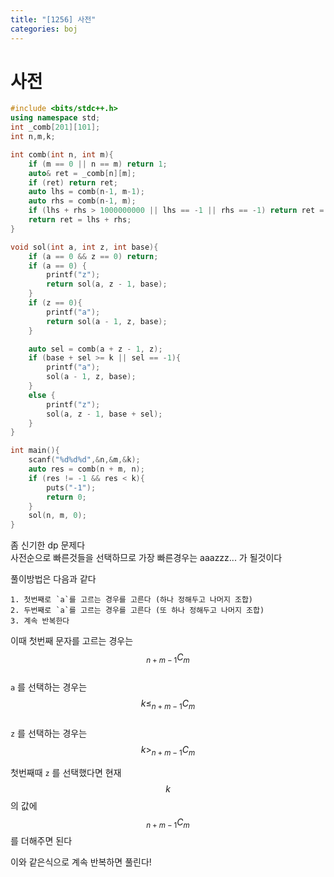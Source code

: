 ```yaml
---
title: "[1256] 사전"
categories: boj
---
```


# 사전

```c++
#include <bits/stdc++.h>
using namespace std;
int _comb[201][101];
int n,m,k;

int comb(int n, int m){
    if (m == 0 || n == m) return 1;
    auto& ret = _comb[n][m];
    if (ret) return ret;
    auto lhs = comb(n-1, m-1);
    auto rhs = comb(n-1, m);
    if (lhs + rhs > 1000000000 || lhs == -1 || rhs == -1) return ret = -1;
    return ret = lhs + rhs;
}

void sol(int a, int z, int base){
    if (a == 0 && z == 0) return;
    if (a == 0) {
        printf("z");
        return sol(a, z - 1, base);
    }
    if (z == 0){
        printf("a");
        return sol(a - 1, z, base);
    }

    auto sel = comb(a + z - 1, z);
    if (base + sel >= k || sel == -1){
        printf("a");
        sol(a - 1, z, base);
    }
    else {
        printf("z");
        sol(a, z - 1, base + sel);
    }
}

int main(){
    scanf("%d%d%d",&n,&m,&k);
    auto res = comb(n + m, n);
    if (res != -1 && res < k){
        puts("-1");
        return 0;
    }
    sol(n, m, 0);
}

```

좀 신기한 dp 문제다  
사전순으로 빠른것들을 선택하므로 가장 빠른경우는 aaazzz... 가 될것이다

풀이방법은 다음과 같다

```
1. 첫번째로 `a`를 고르는 경우를 고른다 (하나 정해두고 나머지 조합)
2. 두번째로 `a`를 고르는 경우를 고른다 (또 하나 정해두고 나머지 조합)
3. 계속 반복한다
```

이때 첫번째 문자를 고르는 경우는 $$_{n+m -1}C_m$$  
`a` 를 선택하는 경우는 $$k  \leq   _{n+m -1}C_m$$  
`z` 를 선택하는 경우는 $$k \gt  _{n+m -1}C_m$$

첫번째때 `z` 를 선택했다면 현재 $$k$$ 의 값에 $$_{n+m -1}C_m$$ 를 더해주면 된다

이와 같은식으로 계속 반복하면 풀린다!
